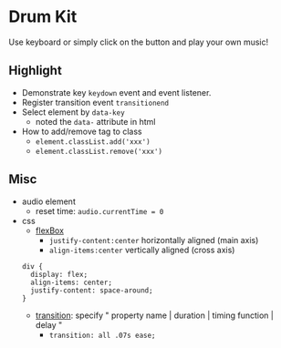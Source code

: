 # Drum Kit
Use keyboard or simply click on the button and play your own music!

## Highlight
- Demonstrate key `keydown` event and event listener.
- Register transition event `transitionend`
- Select element by `data-key`
  - noted the `data-` attribute in html
- How to add/remove tag to class
  - `element.classList.add('xxx')`
  - `element.classList.remove('xxx')`

## Misc
- audio element
  - reset time: `audio.currentTime = 0`
- css
  - [flexBox](https://developer.mozilla.org/zh-CN/docs/Learn/CSS/CSS_layout/Flexbox)
    - `justify-content:center` horizontally aligned (main axis)
    - `align-items:center` vertically aligned (cross axis)
  ```
  div {
    display: flex;
    align-items: center;
    justify-content: space-around;
  }
  ```
  - [transition](https://developer.mozilla.org/zh-CN/docs/Web/CSS/transition): specify " property name | duration | timing function | delay "
    - `transition: all .07s ease;`
